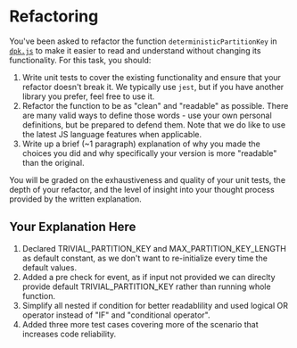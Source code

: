 # Refactoring

You've been asked to refactor the function `deterministicPartitionKey` in [`dpk.js`](dpk.js) to make it easier to read and understand without changing its functionality. For this task, you should:

1. Write unit tests to cover the existing functionality and ensure that your refactor doesn't break it. We typically use `jest`, but if you have another library you prefer, feel free to use it.
2. Refactor the function to be as "clean" and "readable" as possible. There are many valid ways to define those words - use your own personal definitions, but be prepared to defend them. Note that we do like to use the latest JS language features when applicable.
3. Write up a brief (~1 paragraph) explanation of why you made the choices you did and why specifically your version is more "readable" than the original.

You will be graded on the exhaustiveness and quality of your unit tests, the depth of your refactor, and the level of insight into your thought process provided by the written explanation.

## Your Explanation Here
1. Declared TRIVIAL_PARTITION_KEY and MAX_PARTITION_KEY_LENGTH as default constant, as we don't want to re-initialize every time the default values.
2. Added a pre check for event, as if input not provided we can direclty provide default TRIVIAL_PARTITION_KEY rather than running whole function.
3. Simplify all nested if condition for better readablility and used logical OR operator instead of "IF" and "conditional operator".
4. Added three more test cases covering more of the scenario that increases code reliability.
